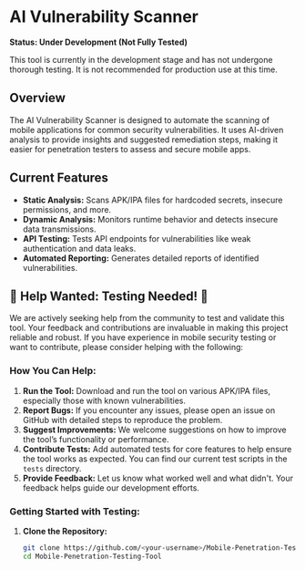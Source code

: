 # AI Vulnerability Scanner

**Status: Under Development (Not Fully Tested)**

This tool is currently in the development stage and has not undergone thorough testing. It is not recommended for production use at this time. 

## Overview
The AI Vulnerability Scanner is designed to automate the scanning of mobile applications for common security vulnerabilities. It uses AI-driven analysis to provide insights and suggested remediation steps, making it easier for penetration testers to assess and secure mobile apps.

## Current Features
- **Static Analysis:** Scans APK/IPA files for hardcoded secrets, insecure permissions, and more.
- **Dynamic Analysis:** Monitors runtime behavior and detects insecure data transmissions.
- **API Testing:** Tests API endpoints for vulnerabilities like weak authentication and data leaks.
- **Automated Reporting:** Generates detailed reports of identified vulnerabilities.

## 🚨 **Help Wanted: Testing Needed!** 🚨

We are actively seeking help from the community to test and validate this tool. Your feedback and contributions are invaluable in making this project reliable and robust. If you have experience in mobile security testing or want to contribute, please consider helping with the following:

### **How You Can Help:**
1. **Run the Tool:** Download and run the tool on various APK/IPA files, especially those with known vulnerabilities.
2. **Report Bugs:** If you encounter any issues, please open an issue on GitHub with detailed steps to reproduce the problem.
3. **Suggest Improvements:** We welcome suggestions on how to improve the tool’s functionality or performance.
4. **Contribute Tests:** Add automated tests for core features to help ensure the tool works as expected. You can find our current test scripts in the `tests` directory.
5. **Provide Feedback:** Let us know what worked well and what didn't. Your feedback helps guide our development efforts.

### **Getting Started with Testing:**
1. **Clone the Repository:**
   ```bash
   git clone https://github.com/<your-username>/Mobile-Penetration-Testing-Tool.git
   cd Mobile-Penetration-Testing-Tool

